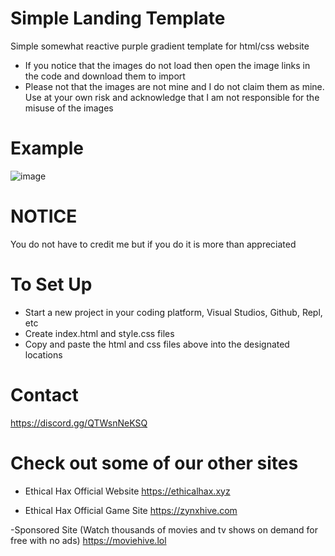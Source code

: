 # Simple Landing Template
Simple somewhat reactive purple gradient template for html/css website


- If you notice that the images do not load then open the image links in the code and download them to import
- Please not that the images are not mine and I do not claim them as mine. Use at your own risk and acknowledge that I am not responsible for the misuse of the images

# Example
![image](https://github.com/ZetaFPS/simple-landing/assets/135158463/831ac434-509a-47d3-bc72-203c17b28cee)

# NOTICE 
You do not have to credit me but if you do it is more than appreciated

# To Set Up
- Start a new project in your coding platform, Visual Studios, Github, Repl, etc
- Create index.html and style.css files
- Copy and paste the html and css files above into the designated locations

# Contact
https://discord.gg/QTWsnNeKSQ

# Check out some of our other sites
- Ethical Hax Official Website
https://ethicalhax.xyz

- Ethical Hax Official Game Site
https://zynxhive.com

-Sponsored Site (Watch thousands of movies and tv shows on demand for free with no ads)
https://moviehive.lol
